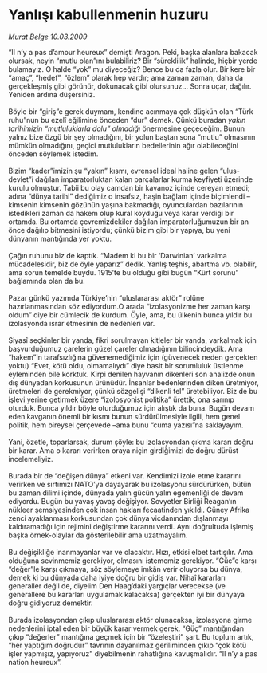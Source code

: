 # Yanlışı kabullenmenin huzuru

*Murat Belge 10.03.2009*

<div class="taraf_structure_2col_1zq">
<div class="margen_n">



 <p>“Il n’y a pas d’amour heureux” demişti Aragon. Peki, başka alanlara bakacak olursak, neyin “mutlu olan”ını bulabiliriz? Bir “süreklilik” halinde, hiçbir yerde bulamayız. O halde “yok” mu diyeceğiz? Bence bu da fazla olur. Bir kere bir “amaç”, “hedef”, “özlem” olarak hep vardır; ama zaman zaman, daha da gerçekleşmiş gibi görünür, dokunacak gibi olursunuz... Sonra uçar, dağılır. Yeniden ardına düşersiniz. <br/><br/>Böyle bir “giriş”e gerek duymam, kendine acınmaya çok düşkün olan “Türk ruhu”nun bu ezelî eğilimine önceden “dur” demek. Çünkü buradan <i>yakın tarihimizin “mutluluklarla dolu” olmadığı</i> önermesine geçeceğim. Bunun yalnız bize özgü bir şey olmadığını, bir yolun baştan sona “mutlu” olmasının mümkün olmadığını, geçici mutlulukların bedellerinin ağır olabileceğini önceden söylemek istedim. <br/><br/>Bizim “kader”imizin şu “yakın” kısmı, evrensel ideal haline gelen “ulus-devlet”i dağılan imparatorluktan kalan parçalarlar kurma keyfiyeti üzerinde kurulu olmuştur. Tabii bu olay camdan bir kavanoz içinde cereyan etmedi; adına “dünya tarihi” dediğimiz o insafsız, haşin bağlam içinde biçimlendi –kimsenin kimsenin gözünün yaşına bakmadığı, oyunculardan bazılarının istedikleri zaman da hakem olup kural koyduğu veya karar verdiği bir ortamda. Bu ortamda çevremizdekiler dağılan imparatorluğumuzun bir an önce dağılıp bitmesini istiyordu; çünkü bizim gibi bir yapıya, bu yeni dünyanın mantığında yer yoktu. <br/><br/>Çağın ruhunu biz de kaptık. “Madem ki bu bir ‘Darwinian’ varkalma mücadelesidir, biz de öyle yaparız” dedik. Yanlış teşhis, abartma vb. olabilir, ama sorun temelde buydu. 1915’te bu olduğu gibi bugün “Kürt sorunu” bağlamında olan da bu. <br/><br/>Pazar günkü yazımda Türkiye’nin “uluslararası aktör” rolüne hazırlanmasından söz ediyordum.O arada “izolasyonizme her zaman karşı oldum” diye bir cümlecik de kurdum. Öyle, ama, bu ülkenin bunca yıldır bu izolasyonda ısrar etmesinin de nedenleri var. <br/><br/>Siyasî seçkinler bir yanda, fikri sorulmayan kitleler bir yanda, varkalmak için başvurduğumuz çarelerin güzel çareler olmadığının bilincindeydik. Ama “hakem”in tarafsızlığına güvenemediğimiz için (güvenecek neden gerçekten yoktu) “Evet, kötü oldu, olmamalıydı” diye basit bir sorumluluk üstlenme eyleminden bile korktuk. Kirpi denilen hayvanın dikenleri son analizde onun dış dünyadan korkusunun ürünüdür. İnsanlar bedenlerinden diken üretmiyor, üretmeleri de gerekmiyor, çünkü sözgelişi “dikenli tel” üretebiliyor. Biz de bu işlevi yerine getirmek üzere “izolosyonist politika” ürettik, ona sarınıp oturduk. Bunca yıldır böyle oturduğumuz için alıştık da buna. Bugün devam eden kavganın önemli bir kısmı bunun sürdürülmesiyle ilgili, hem genel politik, hem bireysel çerçevede –ama bunu “cuma yazısı”na saklayayım. <br/><br/>Yani, özetle, toparlarsak, durum şöyle: bu izolasyondan çıkma kararı doğru bir karar. Ama o kararı verirken oraya niçin girdiğimizi de doğru dürüst incelemeliyiz. <br/><br/>Burada bir de “değişen dünya” etkeni var. Kendimizi izole etme kararını verirken ve sırtımızı NATO’ya dayayarak bu izolasyonu sürdürürken, bütün bu zaman dilimi içinde, dünyada yalın gücün yalın egemenliği de devam ediyordu. Bugün bu yavaş yavaş değişiyor. Sovyetler Birliği Reagan’ın nükleer şemsiyesinden çok insan hakları fecaatinden yıkıldı. Güney Afrika zenci ayaklanması korkusundan çok dünya vicdanından dışlanmayı kaldıramadığı için rejimini değiştirme kararını verdi. Aynı doğrultuda işlemiş başka örnek-olaylar da gösterilebilir ama uzatmayalım. <br/><br/>Bu değişikliğe inanmayanlar var ve olacaktır. Hızı, etkisi elbet tartışılır. Ama olduğuna sevinmemiz gerekiyor, olmasını istememiz gerekiyor. “Güc”e karşı “değer”le karşı çıkmaya, söz söylemeye imkân verir oluyorsa bu dünya, demek ki bu dünyada daha iyiye doğru bir gidiş var. Nihaî kararları generaller değil de, diyelim Den Haag’daki yargıçlar verecekse (ve generallere bu kararları uygulamak kalacaksa) gerçekten iyi bir dünyaya doğru gidiyoruz demektir. <br/><br/>Burada izolasyondan çıkıp uluslararası aktör olunacaksa, izolasyona girme nedenlerini iptal eden bir büyük karar vermek gerek. “Güç” mantığından çıkıp “değerler” mantığına geçmek için bir “özeleştiri” şart. Bu toplum artık, “her yaptığım doğrudur” tavrının dayanılmaz geriliminden çıkıp “çok kötü işler yapmışız, yapıyoruz” diyebilmenin rahatlığına kavuşmalıdır. “Il n’y a pas nation heureux”.</p>

<br/>


<div id="taraf_not">
</div>

</div>


</div>
